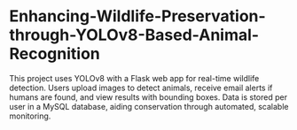 # Enhancing-Wildlife-Preservation-through-YOLOv8-Based-Animal-Recognition
 This project uses YOLOv8 with a Flask web app for real-time wildlife detection. Users upload images to detect animals, receive email alerts if humans are found, and view results with bounding boxes. Data is stored per user in a MySQL database, aiding conservation through automated, scalable monitoring.
